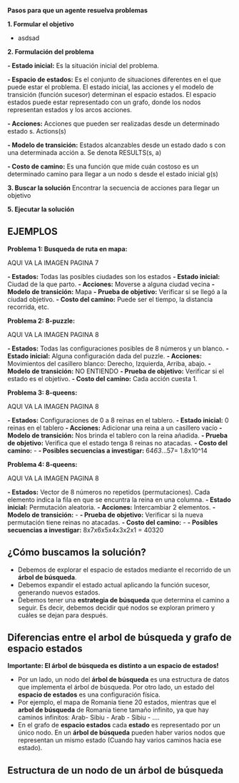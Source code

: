 
**Pasos para que un agente resuelva problemas**

**1. Formular el objetivo**

- asdsad

**2. Formulación del problema**

**- Estado inicial:** Es la situación inicial del problema.

**- Espacio de estados:** Es el conjunto de situaciones diferentes en el que puede estar el problema. El estado inicial, las acciones y el modelo de transición (función sucesor) determinan el espacio estados. El espacio estados puede estar representado con un grafo, donde los nodos representan estados y los arcos acciones.

**- Acciones:** Acciones que pueden ser realizadas desde un determinado estado s. Actions(s)

**- Modelo de transición:** Estados alcanzables desde un estado dado s con una determinada acción a. Se denota RESULTS(s, a)

**- Costo de camino:** Es una función que mide cuán costoso es un determinado camino para llegar a un nodo s desde el estado inicial g(s)

**3. Buscar la solución**
Encontrar la secuencia de acciones para llegar un objetivo

**5. Ejecutar la solución**

## EJEMPLOS

**Problema 1: Busqueda de ruta en mapa:**

AQUI VA LA IMAGEN PAGINA 7

**- Estados:** Todas las posibles ciudades son los estados
**- Estado inicial:** Ciudad de la que parto.
**- Acciones:** Moverse a  alguna ciudad vecina
**- Modelo de transición:** Mapa
**- Prueba de objetivo:** Verificar si se llegó a la ciudad objetivo.
**- Costo del camino:** Puede ser el tiempo, la distancia recorrida, etc.

**Problema 2: 8-puzzle:**

AQUI VA LA IMAGEN PAGINA 8

**- Estados:** Todas las configuraciones posibles de 8 números y un blanco.
**- Estado inicial:** Alguna configuración dada del puzzle. 
**- Acciones:** Movimientos del casillero blanco: Derecho, Izquierda, Arriba, abajo.
**- Modelo de transición:** NO ENTIENDO
**- Prueba de objetivo:** Verificar si el estado es el objetivo.
**- Costo del camino:** Cada acción cuesta 1. 


**Problema 3: 8-queens:**

AQUI VA LA IMAGEN PAGINA 8

**- Estados:** Configuraciones de 0 a 8 reinas en el tablero. 
**- Estado inicial:** 0 reinas en el tablero
**- Acciones:** Adicionar una reina a un casillero vacío
**- Modelo de transición:** Nos brinda el tablero con la reina añadida. 
**- Prueba de objetivo:** Verifica que el estado tenga 8 reinas no atacadas.
**- Costo del camino:** -
**- Posibles secuencias a investigar:** 64*63*...57= 1.8x10^14

**Problema 4: 8-queens:**

AQUI VA LA IMAGEN PAGINA 8

**- Estados:** Vector de 8 números no repetidos (permutaciones). Cada elemento indica la fila en que se encuntra la reina en una columna.
**- Estado inicial:** Permutación aleatoria.
**- Acciones:** Intercambiar 2 elementos.
**- Modelo de transición:** -
**- Prueba de objetivo:** Verificar si la nueva permutación tiene reinas no atacadas. 
**- Costo del camino:** -
**- Posibles secuencias a investigar:** 8x7x6x5x4x3x2x1 = 40320

## ¿Cómo buscamos la solución?

-	Debemos de explorar el espacio de estados mediante el recorrido de un **árbol de búsqueda**. 
-	Debemos expandir el estado actual aplicando la función sucesor, generando nuevos estados.
-	Debemos tener una **estrategia de búsqueda** que determina el camino a seguir. Es decir, debemos decidir qué nodos se exploran primero y cuáles se dejan para después. 

## Diferencias entre el arbol de búsqueda y grafo de espacio estados

**Importante: El árbol de búsqueda es distinto a un espacio de estados!**

-	Por un lado, un nodo del **árbol de búsqueda** es una estructura de datos que implementa el árbol de búsqueda. Por otro lado, un estado del **espacio de estados** es una configuración física.
-	Por ejemplo, el mapa de Romania tiene 20 estados, mientras que el **arbol de búsqueda** de Romania tiene tamaño infinito, ya que hay caminos infinitos: Arab- Sibiu - Arab - Sibiu - ....
-	En el grafo de **espacio estados** cada **estado** es representado por un único nodo. En un **árbol de búsqueda** pueden haber varios nodos que representan un mismo estado (Cuando hay varios caminos hacia ese estado).

## Estructura de un nodo de un árbol de búsqueda 

<!--stackedit_data:
eyJoaXN0b3J5IjpbMTk5NTU5MDc1NiwxODI1MzgzNTMyLDE3MT
Q2NDgyMjAsLTExMzk0MDM4ODksLTEyNjMxNjk4MjYsLTIwNDA4
ODU5MzUsOTE4Nzg3MzQwLC0yMDQzNTc4MzQ2LDEyMjU5Njg0OT
gsLTEyNzQ3Nzg1MDksNDk3ODE4ODEwXX0=
-->